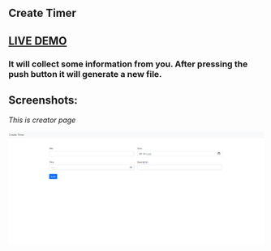 ## Create Timer

## <a href="https://clone-2ee4f.web.app/">LIVE DEMO</a>

### It will collect some information from you. After pressing the push button it will generate a new file.  

## Screenshots:

*This is creator page*

![view page](./Screenshot/info.png)
